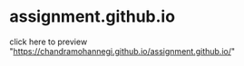 # assignment.github.io


click  here to  preview    "https://chandramohannegi.github.io/assignment.github.io/"
